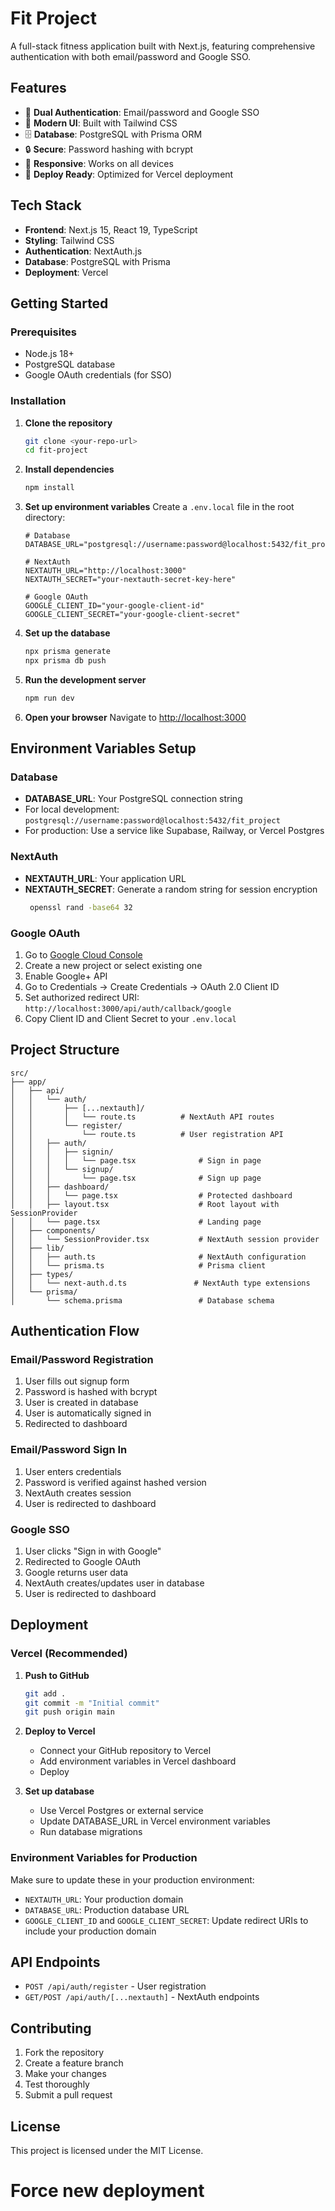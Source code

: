 # Fit Project

A full-stack fitness application built with Next.js, featuring comprehensive authentication with both email/password and Google SSO.

## Features

- 🔐 **Dual Authentication**: Email/password and Google SSO
- 🎨 **Modern UI**: Built with Tailwind CSS
- 🗄️ **Database**: PostgreSQL with Prisma ORM
- 🔒 **Secure**: Password hashing with bcrypt
- 📱 **Responsive**: Works on all devices
- 🚀 **Deploy Ready**: Optimized for Vercel deployment

## Tech Stack

- **Frontend**: Next.js 15, React 19, TypeScript
- **Styling**: Tailwind CSS
- **Authentication**: NextAuth.js
- **Database**: PostgreSQL with Prisma
- **Deployment**: Vercel

## Getting Started

### Prerequisites

- Node.js 18+ 
- PostgreSQL database
- Google OAuth credentials (for SSO)

### Installation

1. **Clone the repository**
   ```bash
   git clone <your-repo-url>
   cd fit-project
   ```

2. **Install dependencies**
   ```bash
   npm install
   ```

3. **Set up environment variables**
   Create a `.env.local` file in the root directory:
   ```env
   # Database
   DATABASE_URL="postgresql://username:password@localhost:5432/fit_project"
   
   # NextAuth
   NEXTAUTH_URL="http://localhost:3000"
   NEXTAUTH_SECRET="your-nextauth-secret-key-here"
   
   # Google OAuth
   GOOGLE_CLIENT_ID="your-google-client-id"
   GOOGLE_CLIENT_SECRET="your-google-client-secret"
   ```

4. **Set up the database**
   ```bash
   npx prisma generate
   npx prisma db push
   ```

5. **Run the development server**
   ```bash
   npm run dev
   ```

6. **Open your browser**
   Navigate to [http://localhost:3000](http://localhost:3000)

## Environment Variables Setup

### Database
- **DATABASE_URL**: Your PostgreSQL connection string
- For local development: `postgresql://username:password@localhost:5432/fit_project`
- For production: Use a service like Supabase, Railway, or Vercel Postgres

### NextAuth
- **NEXTAUTH_URL**: Your application URL
- **NEXTAUTH_SECRET**: Generate a random string for session encryption
  ```bash
   openssl rand -base64 32
   ```

### Google OAuth
1. Go to [Google Cloud Console](https://console.cloud.google.com/)
2. Create a new project or select existing one
3. Enable Google+ API
4. Go to Credentials → Create Credentials → OAuth 2.0 Client ID
5. Set authorized redirect URI: `http://localhost:3000/api/auth/callback/google`
6. Copy Client ID and Client Secret to your `.env.local`

## Project Structure

```
src/
├── app/
│   ├── api/
│   │   └── auth/
│   │       ├── [...nextauth]/
│   │       │   └── route.ts          # NextAuth API routes
│   │       └── register/
│   │           └── route.ts          # User registration API
│   │   ├── auth/
│   │   │   ├── signin/
│   │   │   │   └── page.tsx              # Sign in page
│   │   │   └── signup/
│   │   │       └── page.tsx              # Sign up page
│   │   ├── dashboard/
│   │   │   └── page.tsx                  # Protected dashboard
│   │   ├── layout.tsx                    # Root layout with SessionProvider
│   │   └── page.tsx                      # Landing page
│   ├── components/
│   │   └── SessionProvider.tsx           # NextAuth session provider
│   ├── lib/
│   │   ├── auth.ts                       # NextAuth configuration
│   │   └── prisma.ts                     # Prisma client
│   ├── types/
│   │   └── next-auth.d.ts               # NextAuth type extensions
│   └── prisma/
│       └── schema.prisma                 # Database schema
```

## Authentication Flow

### Email/Password Registration
1. User fills out signup form
2. Password is hashed with bcrypt
3. User is created in database
4. User is automatically signed in
5. Redirected to dashboard

### Email/Password Sign In
1. User enters credentials
2. Password is verified against hashed version
3. NextAuth creates session
4. User is redirected to dashboard

### Google SSO
1. User clicks "Sign in with Google"
2. Redirected to Google OAuth
3. Google returns user data
4. NextAuth creates/updates user in database
5. User is redirected to dashboard

## Deployment

### Vercel (Recommended)

1. **Push to GitHub**
   ```bash
   git add .
   git commit -m "Initial commit"
   git push origin main
   ```

2. **Deploy to Vercel**
   - Connect your GitHub repository to Vercel
   - Add environment variables in Vercel dashboard
   - Deploy

3. **Set up database**
   - Use Vercel Postgres or external service
   - Update DATABASE_URL in Vercel environment variables
   - Run database migrations

### Environment Variables for Production

Make sure to update these in your production environment:
- `NEXTAUTH_URL`: Your production domain
- `DATABASE_URL`: Production database URL
- `GOOGLE_CLIENT_ID` and `GOOGLE_CLIENT_SECRET`: Update redirect URIs to include your production domain

## API Endpoints

- `POST /api/auth/register` - User registration
- `GET/POST /api/auth/[...nextauth]` - NextAuth endpoints

## Contributing

1. Fork the repository
2. Create a feature branch
3. Make your changes
4. Test thoroughly
5. Submit a pull request

## License

This project is licensed under the MIT License.
# Force new deployment
